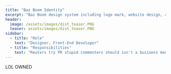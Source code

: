 ```yaml
---
title: "Baz Boom Identity"
excerpt: "Baz Boom design system including logo mark, website design, and branding applications."
header:
  image: /assets/images/dist_teaser.PNG
  teaser: assets/images/dist_teaser.PNG
sidebar:
  - title: "Role"
    text: "Designer, Front-End Developer"
  - title: "Responsibilities"
    text: "Reuters try PR stupid commenters should isn't a business model"
---
```

LOL OWNED